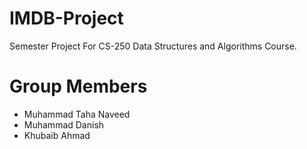 # IMDB-Project
Semester Project For CS-250 Data Structures and Algorithms Course. 

# Group Members
- Muhammad Taha Naveed
- Muhammad Danish
- Khubaib Ahmad
